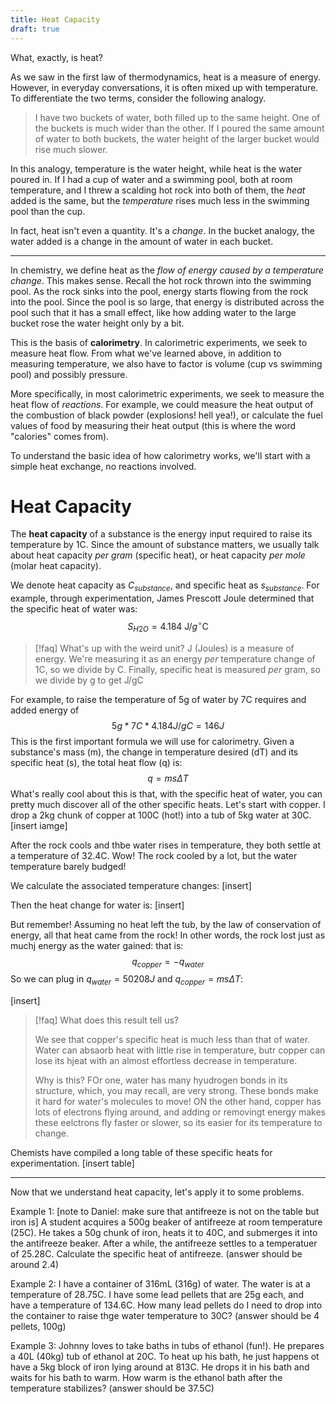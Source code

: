 ```yaml
---
title: Heat Capacity
draft: true
---
```

What, exactly, is heat?

As we saw in the first law of thermodynamics, heat is a measure of energy. However, in everyday conversations, it is often mixed up with temperature. To differentiate the two terms, consider the following analogy.

> I have two buckets of water, both filled up to the same height. One of the buckets is much wider than the other. If I poured the same amount of water to both buckets, the water height of the larger bucket would rise much slower.

In this analogy, temperature is the water height, while heat is the water poured in. If I had a cup of water and a swimming pool, both at room temperature, and I threw a scalding hot rock into both of them, the *heat* added is the same, but the *temperature* rises much less in the swimming pool than the cup.

In fact, heat isn't even a quantity. It's a *change*. In the bucket analogy, the water added is a change in the amount of water in each bucket.

---

In chemistry, we define heat as the *flow of energy caused by a temperature change*. This makes sense. Recall the hot rock thrown into the swimming pool. As the rock sinks into the pool, energy starts flowing from the rock into the pool. Since the pool is so large, that energy is distributed across the pool such that it has a small effect, like how adding water to the large bucket rose the water height only by a bit.

This is the basis of **calorimetry**. In calorimetric experiments, we seek to measure heat flow. From what we've learned above, in addition to measuring temperature, we also have to factor is volume (cup vs swimming pool) and possibly pressure.

More specifically, in most calorimetric experiments, we seek to measure the heat flow of *reactions*. For example, we could measure the heat output of the combustion of black powder (explosions! hell yea!), or calculate the fuel values of food by measuring their heat output (this is where the word "calories" comes from).

To understand the basic idea of how calorimetry works, we'll start with a simple heat exchange, no reactions involved.

# Heat Capacity
The **heat capacity** of a substance is the energy input required to raise its temperature by 1C. Since the amount of substance matters, we usually talk about heat capacity *per gram* (specific heat), or heat capacity *per mole* (molar heat capacity).

We denote heat capacity as $C_{substance}$, and specific heat as $s_{substance}$. For example, through experimentation, James Prescott Joule determined that the specific heat of water was: $$S_{H2O}=4.184\text{ J}/{g^{\circ}\text{C}}$$
> [!faq] What's up with the weird unit?
> J (Joules) is a measure of energy. We're measuring it as an energy *per* temperature change of 1C, so we divide by C. Finally, specific heat is measured *per* gram, so we divide by g to get J/gC

For example, to raise the temperature of 5g of water by 7C requires and added energy of $$5g*7C*4.184J/gC=146J$$
This is the first important formula we will use for calorimetry. Given a substance's mass (m), the change in temperature desired (dT) and its specific heat (s), the total heat flow (q) is: $$q=ms\Delta T$$
What's really cool about this is that, with the specific heat of water, you can pretty much discover all of the other specific heats. Let's start with copper. I drop a 2kg chunk of copper at 100C (hot!) into a tub of 5kg water at 30C. [insert iamge]

After the rock cools and thbe water rises in temperature, they both settle at a temperature of 32.4C. Wow! The rock cooled by a lot, but the water temperature barely budged!

We calculate the associated temperature changes: [insert]

Then the heat change for water is: [insert]

But remember! Assuming no heat left the tub, by the law of conservation of energy, all that heat came from the rock! In other words, the rock lost just as muchj energy as the water gained: that is: $$q_{copper}=-q_{water}$$
So we can plug in $q_{water}=50208J$ and $q_{copper}=ms\Delta T$:

[insert]

> [!faq] What does this result tell us?
> 
> We see that copper's specific heat is much less than that of water. Water can absaorb heat with little rise in temperature, butr copper can lose its hjeat with an almost effortless decrease in temperature.
> 
> Why is this? FOr one, water has many hyudrogen bonds in its structure, which, you may recall, are very strong. These bonds make it hard for water's molecules to move! ON the other hand, copper has lots of electrons flying around, and adding or removingt energy makes these eelctrons fly faster or slower, so its easier for its temperature to change.

Chemists have compiled a long table of these specific heats for experimentation. [insert table]

---

Now that we understand heat capacity, let's apply it to some problems.

Example 1: [note to Daniel: make sure that antifreeze is not on the table but iron is] A student acquires a 500g beaker of antifreeze at room temperature (25C). He takes a 50g chunk of iron, heats it to 40C, and submerges it into the antifreeze beaker. After a while, the antifreeze settles to a temperatuer of 25.28C. Calculate the specific heat of antifreeze. (answer should be around 2.4)

Example 2: I have a container of 316mL (316g) of water. The water is at a temperature of 28.75C. I have some lead pellets that are 25g each, and have a temperature of 134.6C. How many lead pellets do I need to drop into the container to raise thge water temperature to 30C? (answer should be 4 pellets, 100g)

Example 3: Johnny loves to take baths in tubs of ethanol (fun!). He prepares a 40L (40kg) tub of ethanol at 20C. To heat up his bath, he just happens ot have a 5kg block of iron lying around at 813C. He drops it in his bath and waits for his bath to warm. How warm is the ethanol bath after the temperature stabilizes? (answer should be 37.5C)










